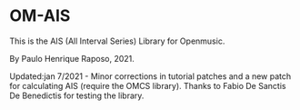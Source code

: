 # OM-AIS

This is the AIS (All Interval Series) Library for Openmusic.

By Paulo Henrique Raposo, 2021.

Updated:jan 7/2021 - Minor corrections in tutorial patches
and a new patch for calculating AIS (require the OMCS library).
Thanks to Fabio De Sanctis De Benedictis for testing the library.

